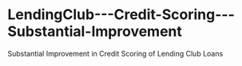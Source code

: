 # LendingClub---Credit-Scoring---Substantial-Improvement
Substantial Improvement in Credit Scoring of Lending Club Loans
